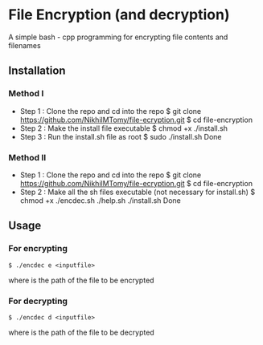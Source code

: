 # File Encryption (and decryption)
A simple bash - cpp programming for encrypting file contents and filenames

## Installation
### Method I
- Step 1 : Clone the repo and cd into the repo
        $ git clone https://github.com/NikhilMTomy/file-ecryption.git
	$ cd file-encryption
- Step 2 : Make the install file executable
        $ chmod +x ./install.sh
- Step 3 : Run the install.sh file as root
        $ sudo ./install.sh
Done
### Method II
- Step 1 : Clone the repo and cd into the repo
        $ git clone https://github.com/NikhilMTomy/file-ecryption.git
	$ cd file-encryption
- Step 2 : Make all the sh files executable (not necessary for install.sh)
        $ chmod +x ./encdec.sh ./help.sh ./install.sh
Done
## Usage
### For encrypting
	$ ./encdec e <inputfile>
where <inputfile> is the path of the file to be encrypted
### For decrypting
	$ ./encdec d <inputfile>
where <inputfile> is the path of the file to be decrypted

